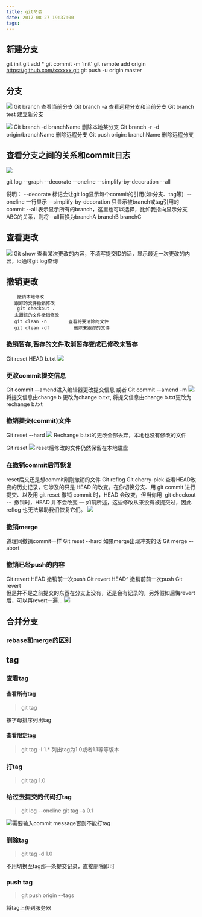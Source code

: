 ```yaml
---
title: git命令
date: 2017-08-27 19:37:00
tags:
---
```

## 新建分支
git init 
git add *
git commit -m 'init'
git remote add origin https://github.com/xxxxxx.git
git push -u origin master
## 分支
![](/img/git1.png)
Git branch 查看当前分支
Git branch -a 查看远程分支和当前分支
Git branch test 建立新分支

![](/img/git2.png)
Git branch -d branchName 删除本地某分支
Git branch -r -d origin/branchName 删除远程分支
Git push origin: branchName 删除远程分支

## 查看分支之间的关系和commit日志
![](/img/git3.png)


git log --graph --decorate --oneline --simplify-by-decoration --all

说明：
--decorate 标记会让git log显示每个commit的引用(如:分支、tag等) 
--oneline 一行显示
--simplify-by-decoration 只显示被branch或tag引用的commit
--all 表示显示所有的branch，这里也可以选择，比如我指向显示分支ABC的关系，则将--all替换为branchA branchB branchC

## 查看更改
![](/img/git4.png)
Git show <commitId> 查看某次更改的内容，不填写提交ID的话，显示最近一次更改的内容，id通过git log查询


## 撤销更改
	    撤销本地修改
	   跟踪的文件撤销修改
	    git checkout .
	   未跟踪的文件撤销修改
	   git clean -n        查看将要清除的文件
	   git clean -df         删除未跟踪的文件

### 撤销暂存,暂存的文件取消暂存变成已修改未暂存
Git reset HEAD b.txt
![](/img/git5.png)


### 更改commit提交信息
Git commit --amend进入编辑器更改提交信息
或者
Git commit --amend -m <newTips>
![](/img/git6.png)
将提交信息由change b 更改为change b.txt,
将提交信息由change b.txt更改为rechange b.txt

### 撤销提交(commit)文件
Git reset --hard <sha>
![](/img/git7.png)
Rechange b.txt的更改全部丢弃，本地也没有修改的文件

Git reset <sha>
![](/img/git8.png)
reset后修改的文件仍然保留在本地磁盘
### 在撤销commit后再恢复
reset后又还是想commit刚刚撤销的文件
Git reflog 
Git cherry-pick <sha>
查看HEAD改变的历史记录，它涉及的只是 HEAD 的改变。在你切换分支、用 git commit 进行提交、以及用 git reset 撤销 commit 时，HEAD 会改变，但当你用  git checkout -- <bad filename> 撤销时，HEAD 并不会改变 — 如前所述，这些修改从来没有被提交过，因此 reflog 也无法帮助我们恢复它们。
![](/img/git9.png)

### 撤销merge
道理同撤销commit一样
Git reset --hard <sha>
如果merge出现冲突的话
Git merge --abort
### 撤销已经push的内容
Git revert HEAD       撤销前一次push
Git revert HEAD^       撤销前前一次push
Git revert <sha>       
但是并不是之前提交的东西在分支上没有，还是会有记录的，另外假如后悔revert后，可以再revert一遍…
![](/img/git10.png)

## 合并分支
### rebase和merge的区别

## tag
### 查看tag
#### 查看所有tag
>git tag

按字母排序列出tag
#### 查看限定tag
>git tag -l 1.*
列出tag为1.0或者1.1等等版本
### 打tag
>git tag 1.0

### 给过去提交的代码打tag
>git log --oneline
git tag -a 0.1 

![](/img/git12.png '需要输入commit message否则不能打tag')
### 删除tag
>git tag -d 1.0

不用切换至tag那一条提交记录，直接删除即可
### push tag
>git push origin --tags

将tag上传到服务器